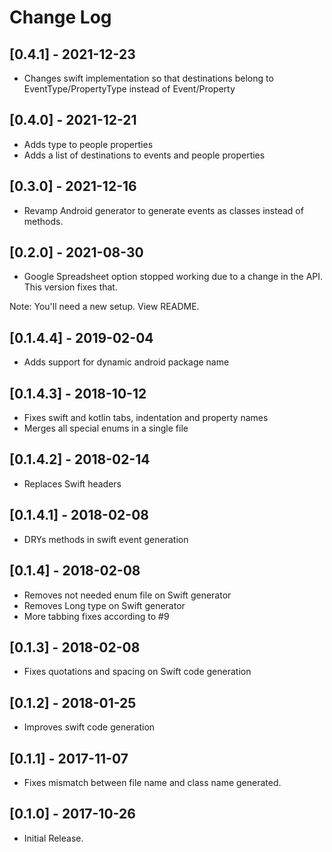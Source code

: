 # Change Log

## [0.4.1] - 2021-12-23
- Changes swift implementation so that destinations belong to EventType/PropertyType instead of Event/Property

## [0.4.0] - 2021-12-21
- Adds type to people properties
- Adds a list of destinations to events and people properties

## [0.3.0] - 2021-12-16
- Revamp Android generator to generate events as classes instead of methods.

## [0.2.0] - 2021-08-30
- Google Spreadsheet option stopped working due to a change in the API. This version fixes that.

Note: You'll need a new setup. View README.

## [0.1.4.4] - 2019-02-04
 - Adds support for dynamic android package name

## [0.1.4.3] - 2018-10-12
 - Fixes swift and kotlin tabs, indentation and property names
 - Merges all special enums in a single file

## [0.1.4.2] - 2018-02-14
 - Replaces Swift headers

## [0.1.4.1] - 2018-02-08
- DRYs methods in swift event generation

## [0.1.4] - 2018-02-08
- Removes not needed enum file on Swift generator
- Removes Long type on Swift generator
- More tabbing fixes according to #9

## [0.1.3] - 2018-02-08
- Fixes quotations and spacing on Swift code generation

## [0.1.2] - 2018-01-25
- Improves swift code generation

## [0.1.1] - 2017-11-07
- Fixes mismatch between file name and class name generated.

## [0.1.0] - 2017-10-26
- Initial Release.

